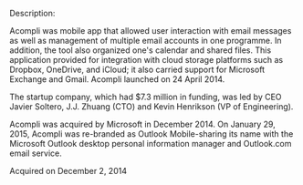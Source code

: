 Description:

Acompli was mobile app that allowed user interaction with email messages as well as management of multiple email accounts in one programme. In addition, the tool also organized one's calendar and shared files. This application provided for integration with cloud storage platforms such as Dropbox, OneDrive, and iCloud; it also carried support for Microsoft Exchange and Gmail. Acompli launched on 24 April 2014. 

The startup company, which had $7.3 million in funding, was led by CEO Javier Soltero, J.J. Zhuang (CTO) and Kevin Henrikson (VP of Engineering).

Acompli was acquired by Microsoft in December 2014. On January 29, 2015, Acompli was re-branded as Outlook Mobile-sharing its name with the Microsoft Outlook desktop personal information manager and Outlook.com email service.

Acquired on December 2, 2014